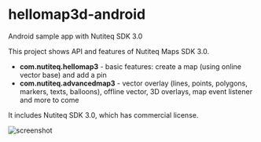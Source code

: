hellomap3d-android
==================

Android sample app with Nutiteq SDK 3.0

This project shows API and features of Nutiteq Maps SDK 3.0.

   * **com.nutiteq.hellomap3** - basic features: create a map (using online vector base) and add a pin
   * **com.nutiteq.advancedmap3** - vector overlay (lines, points, polygons, markers, texts, balloons), offline vector, 3D overlays, map event listener and more to come

It includes Nutiteq SDK 3.0, which has commercial license. 

![screenshot](
https://dl.dropboxusercontent.com/u/3573333/public_web/berlin_vector_25D.png)
